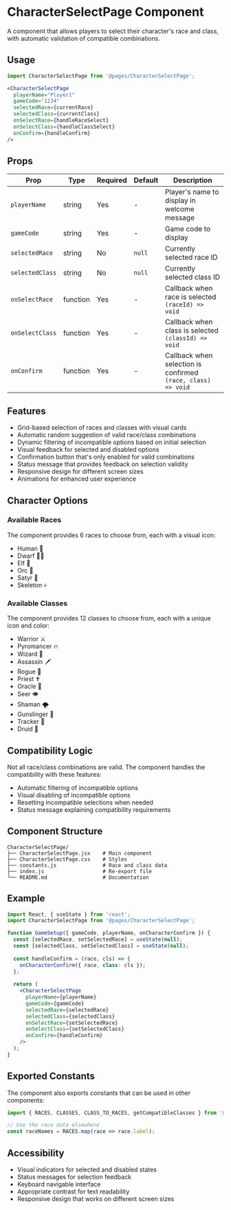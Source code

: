 # CharacterSelectPage Component

A component that allows players to select their character's race and class, with automatic validation of compatible combinations.

## Usage

```jsx
import CharacterSelectPage from '@pages/CharacterSelectPage';

<CharacterSelectPage 
  playerName="Player1"
  gameCode="1234"
  selectedRace={currentRace}
  selectedClass={currentClass}
  onSelectRace={handleRaceSelect}
  onSelectClass={handleClassSelect}
  onConfirm={handleConfirm}
/>
```

## Props

| Prop | Type | Required | Default | Description |
|------|------|----------|---------|-------------|
| `playerName` | string | Yes | - | Player's name to display in welcome message |
| `gameCode` | string | Yes | - | Game code to display |
| `selectedRace` | string | No | `null` | Currently selected race ID |
| `selectedClass` | string | No | `null` | Currently selected class ID |
| `onSelectRace` | function | Yes | - | Callback when race is selected `(raceId) => void` |
| `onSelectClass` | function | Yes | - | Callback when class is selected `(classId) => void` |
| `onConfirm` | function | Yes | - | Callback when selection is confirmed `(race, class) => void` |

## Features

- Grid-based selection of races and classes with visual cards
- Automatic random suggestion of valid race/class combinations
- Dynamic filtering of incompatible options based on initial selection
- Visual feedback for selected and disabled options
- Confirmation button that's only enabled for valid combinations
- Status message that provides feedback on selection validity
- Responsive design for different screen sizes
- Animations for enhanced user experience

## Character Options

### Available Races

The component provides 6 races to choose from, each with a visual icon:
- Human 👤
- Dwarf 🧔‍♂️
- Elf 🧝
- Orc 👹
- Satyr 👺
- Skeleton 💀

### Available Classes

The component provides 12 classes to choose from, each with a unique icon and color:
- Warrior ⚔️
- Pyromancer 🔥
- Wizard 🧙
- Assassin 🗡️
- Rogue 👥
- Priest ✝️
- Oracle 🔮
- Seer 👁️
- Shaman 🌪️
- Gunslinger 🔫
- Tracker 🏹
- Druid 🌿

## Compatibility Logic

Not all race/class combinations are valid. The component handles the compatibility with these features:
- Automatic filtering of incompatible options
- Visual disabling of incompatible options
- Resetting incompatible selections when needed
- Status message explaining compatibility requirements

## Component Structure

```
CharacterSelectPage/
├── CharacterSelectPage.jsx    # Main component
├── CharacterSelectPage.css    # Styles
├── constants.js               # Race and class data
├── index.js                   # Re-export file
└── README.md                  # Documentation
```

## Example

```jsx
import React, { useState } from 'react';
import CharacterSelectPage from '@pages/CharacterSelectPage';

function GameSetup({ gameCode, playerName, onCharacterConfirm }) {
  const [selectedRace, setSelectedRace] = useState(null);
  const [selectedClass, setSelectedClass] = useState(null);
  
  const handleConfirm = (race, cls) => {
    onCharacterConfirm({ race, class: cls });
  };
  
  return (
    <CharacterSelectPage 
      playerName={playerName}
      gameCode={gameCode}
      selectedRace={selectedRace}
      selectedClass={selectedClass}
      onSelectRace={setSelectedRace}
      onSelectClass={setSelectedClass}
      onConfirm={handleConfirm}
    />
  );
}
```

## Exported Constants

The component also exports constants that can be used in other components:

```jsx
import { RACES, CLASSES, CLASS_TO_RACES, getCompatibleClasses } from '@pages/CharacterSelectPage';

// Use the race data elsewhere
const raceNames = RACES.map(race => race.label);
```

## Accessibility

- Visual indicators for selected and disabled states
- Status messages for selection feedback
- Keyboard navigable interface
- Appropriate contrast for text readability
- Responsive design that works on different screen sizes